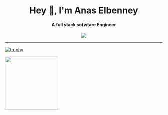 
<h1 align="center">Hey 👋, I'm Anas Elbenney</h1>
<h4 align="center">A full stack sofwtare Engineer</h4>

<div align="center"><img src="https://komarev.com/ghpvc/?username=aelbenney"/></div>

----

[![trophy](https://github-profile-trophy.vercel.app/?username=aelbenney&theme=dracula)](https://github.com/ryo-ma/github-profile-trophy)

<div>
  <img height="170" align="left" src="https://github-readme-stats.vercel.app/api?username=aelbenney&count_private=true&show_icons=true&theme=dracula" />
</div>

